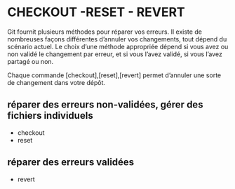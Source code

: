 CHECKOUT -RESET - REVERT 
=========================

Git fournit plusieurs méthodes pour réparer vos erreurs.
Il existe de nombreuses façons différentes d’annuler vos changements, tout dépend du scénario actuel.
Le choix d’une méthode appropriée dépend si vous avez ou non validé le changement par erreur, et si vous l’avez validé, si vous l’avez partagé ou non.

Chaque commande [checkout],[reset],[revert] permet d’annuler une sorte de changement dans votre dépôt. 

## réparer des erreurs non-validées, gérer des fichiers individuels
* checkout 
* reset 

## réparer des erreurs validées
* revert






